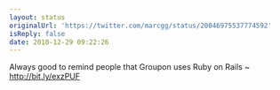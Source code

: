 ```yaml
---
layout: status
originalUrl: 'https://twitter.com/marcgg/status/20046975537774592'
isReply: false
date: 2010-12-29 09:22:26
---
```


Always good to remind people that Groupon uses Ruby on Rails ~ http://bit.ly/exzPUF
